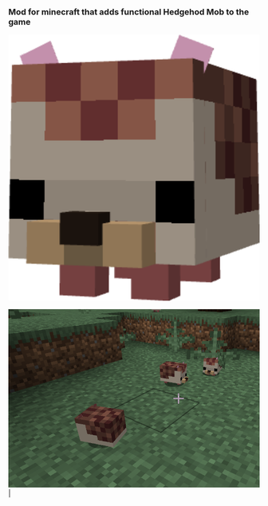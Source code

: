 ### Mod for minecraft that adds functional Hedgehod Mob to the game

<img src="./example_images/hedgehog_model.png" alt="hedgehog Model" width="570"> 

<img src="./example_images/ingame_model.png" alt="Ingame model" width="768">|
